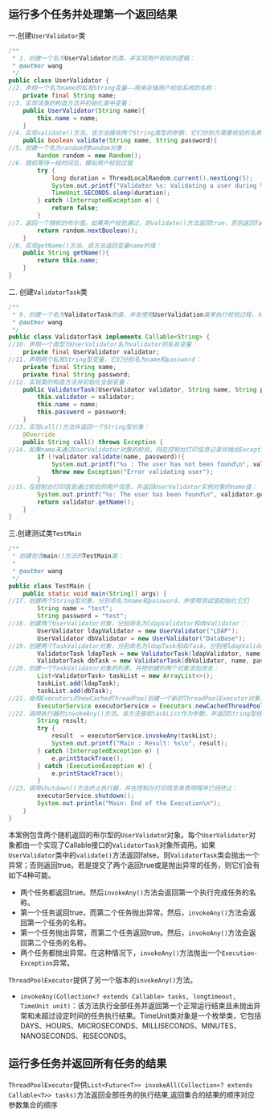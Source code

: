 ## 运行多个任务并处理第一个返回结果

一.创建`UserValidator`类

```java
/**
 * 1．创建一个名为UserValidator的类，并实现用户校验的逻辑：
 * @author wang
 */
public class UserValidator {
//2．声明一个名为name的私有String变量——用来存储用户校验系统的名称：
    private final String name;
//3．实现该类的构造方法并初始化类中变量：
    public UserValidator(String name){
        this.name = name;
    }
//4．实现validate()方法。该方法接收两个String类型的参数，它们分别为需要校验的名称和密码：
    public boolean validate(String name, String password){
//5．创建一个名为random的Random对象：
        Random random = new Random();
//6．随机等待一段时间后，模拟用户校验过程
        try {
            long duration = ThreadLocalRandom.current().nextLong(5);
            System.out.printf("Validator %s: Validating a user during %d seconds\n", this.name, duration);
            TimeUnit.SECONDS.sleep(duration);
        } catch (InterruptedException e) {
            return false;
        }
//7．返回一个随机的布尔值。如果用户校验通过，则validate()方法返回true，否则返回false：
        return random.nextBoolean();
    }
//8．实现getName()方法。该方法返回变量name的值：
    public String getName(){
        return this.name;
    }
}
```

二. 创建`ValidatorTask`类

```java
/**
 * 9．创建一个名为ValidatorTask的类，并发使用UserValidation类来执行校验过程，并实现泛型为String的Callable接口：
 * @author wang
 */
public class ValidatorTask implements Callable<String> {
//10．声明一个类型为UserValidator名为validator的私有变量：
    private final UserValidator validator;
//11．声明两个私有String型变量，它们分别名为name和password：
    private final String name;
    private final String password;
//12．实现类的构造方法并初始化全部变量：
    public ValidatorTask(UserValidator validator, String name, String password){
        this.validator = validator;
        this.name = name;
        this.password = password;
    }
//13．实现call()方法并返回一个String型对象：
    @Override
    public String call() throws Exception {
//14．如果name未通过UserValidator对象的校验，则在控制台打印信息记录并抛出Exception：
        if (!validator.validate(name, password)){
            System.out.printf("%s : The user has not been found\n", validator.getName());
            throw new Exception("Error validating user");
        }
//15．在控制台打印信息通过校验的用户信息，并返回UserValidator实例对象的name值：
        System.out.printf("%s: The user has been found\n", validator.getName());
        return validator.getName();
    }
}
```

三.创建测试类`TestMain`

```java
/**
 * 创建包含main()方法的TestMain类：
 *
 * @author wang
 */
public class TestMain {
    public static void main(String[] args) {
//17．创建两个String型对象，分别命名为name和password，并使用测试值初始化它们
        String name = "test";
        String password = "test";
//18．创建两个UserValidator对象，分别命名为ldapValidator和dbValidator：
        UserValidator ldapValidator = new UserValidator("LDAP");
        UserValidator dbValidator = new UserValidator("DataBase");
//19．创建两个TaskValidator对象，分别命名为ldapTask和dbTask。分别用ldapValidator和dbValidator初始化它们：
        ValidatorTask ldapTask = new ValidatorTask(ldapValidator, name, password);
        ValidatorTask dbTask = new ValidatorTask(dbValidator, name, password);
//20．创建一个TaskValidator对象的列表，并把创建的两个对象添加进去：
        List<ValidatorTask> taskList = new ArrayList<>();
        taskList.add(ldapTask);
        taskList.add(dbTask);
//21．使用Executors的newCachedThreadPool创建一个新的ThreadPoolExecutor对象，并创建一个名为result的字符型变量
        ExecutorService executorService = Executors.newCachedThreadPool();
//22．调用执行器的invokeAny()方法。该方法接收taskList作为参数，并返回String型结果，并且将该方法的返回值打印到控制台：
        String result;
        try {
            result  = executorService.invokeAny(taskList);
            System.out.printf("Main : Result: %s\n", result);
        } catch (InterruptedException e) {
            e.printStackTrace();
        } catch (ExecutionException e) {
            e.printStackTrace();
        }
//23．调用shutdown()方法终止执行器，并在控制台打印信息来表明程序已经终止：
        executorService.shutdown();
        System.out.println("Main: End of the Execution\n");
    }
}
```

本案例包含两个随机返回的布尔型的`UserValidato`r对象。每个`UserValidator`对象都由一个实现了Callable接口的`ValidatorTask`对象所调用。如果`UserValidator`类中的`validate()`方法返回false，则`ValidatorTask`类会抛出一个异常；否则返回true。若是提交了两个返回true或是抛出异常的任务，则它们会有如下4种可能。

* 两个任务都返回true。然后`invokeAny()`方法会返回第一个执行完成任务的名称。
*  第一个任务返回true，而第二个任务抛出异常。然后，`invokeAny()`方法会返回第一个任务的名称。
* 第一个任务抛出异常，而第二个任务返回true。然后，`invokeAny()`方法会返回第二个任务的名称。
* 两个任务都抛出异常。在这种情况下，`invokeAny()`方法抛出一个`Execution-Exception`异常。

`ThreadPoolExecutor`提供了另一个版本的`invokeAny()`方法。

* `invokeAny(Collection<? extends Callable> tasks, longtimeout, TimeUnit unit)`：该方法执行全部任务并返回第一个正常运行结束且未抛出异常和未超过设定时间的任务执行结果。TimeUnit类对象是一个枚举类，它包括DAYS、HOURS、MICROSECONDS、MILLISECONDS、MINUTES、NANOSECONDS、和SECONDS。

## 运行多任务并返回所有任务的结果

`ThreadPoolExecutor`提供`List<Future<T>> invokeAll(Collection<? extends Callable<T>> tasks)`方法返回全部任务的执行结果,返回集合的结果的顺序对应参数集合的顺序